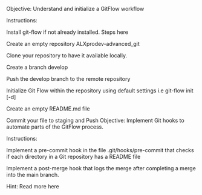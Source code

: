 Objective: Understand and initialize a GitFlow workflow

Instructions:

Install git-flow if not already installed. Steps here

Create an empty repository ALXprodev-advanced_git

Clone your repository to have it available locally.

Create a branch develop

Push the develop branch to the remote repository

Initialize Git Flow within the repository using default settings i.e git-flow init [-d]

Create an empty README.md file

Commit your file to staging and Push
Objective: Implement Git hooks to automate parts of the GitFlow process.

Instructions:

Implement a pre-commit hook in the file .git/hooks/pre-commit that checks if each directory in a Git repository has a README file

Implement a post-merge hook that logs the merge after completing a merge into the main branch.

Hint: Read more here
